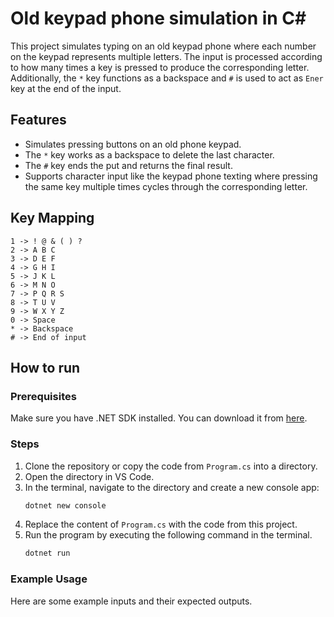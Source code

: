 # Old keypad phone simulation in C#
This project simulates typing on an old keypad phone where each number on the keypad represents multiple letters. The input is processed according to how many times a key is pressed to produce the corresponding letter. Additionally, the `*` key functions as a backspace and `#` is used to act as `Ener` key at the end of the input.

## Features
- Simulates pressing buttons on an old phone keypad.
- The `*` key works as a backspace to delete the last character.
- The `#` key ends the put and returns the final result.
- Supports character input like the keypad phone texting where pressing the same key multiple times cycles through the corresponding letter.

## Key Mapping
```
1 -> ! @ & ( ) ?
2 -> A B C
3 -> D E F
4 -> G H I
5 -> J K L
6 -> M N O
7 -> P Q R S
8 -> T U V
9 -> W X Y Z
0 -> Space
* -> Backspace
# -> End of input
```

## How to run
### Prerequisites
Make sure you have .NET SDK installed. You can download it from [here](https://dotnet.microsoft.com/download).

### Steps
1. Clone the repository or copy the code from `Program.cs` into a directory.
2. Open the directory in VS Code.
3. In the terminal, navigate to the directory and create a new console app:
	```powershell
	dotnet new console
	```
4. Replace the content of `Program.cs` with the code from this project.
5. Run the program by executing the following command in the terminal.
	```powershell
	dotnet run
	```

### Example Usage
Here are some example inputs and their expected outputs.


